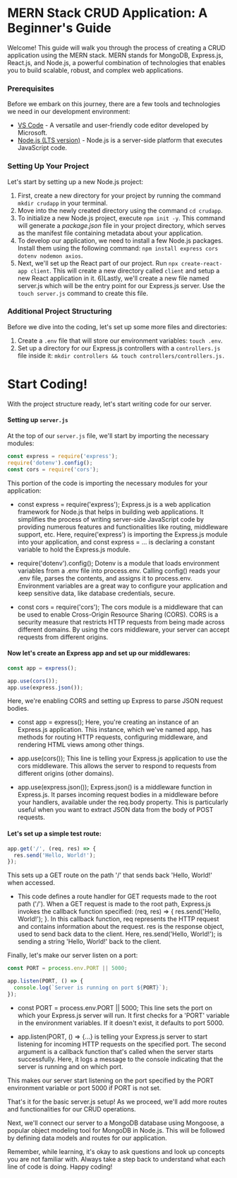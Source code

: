 # MERN Stack CRUD Application: A Beginner's Guide
Welcome! This guide will walk you through the process of creating a CRUD application using the MERN stack. MERN stands for MongoDB, Express.js, React.js, and Node.js, a powerful combination of technologies that enables you to build scalable, robust, and complex web applications.

### Prerequisites
Before we embark on this journey, there are a few tools and technologies we need in our development environment:

* [VS Code](https://code.visualstudio.com/) - A versatile and user-friendly code editor developed by Microsoft.
* [Node.js (LTS version)](https://nodejs.org/en) - Node.js is a server-side platform that executes JavaScript code.

### Setting Up Your Project
Let's start by setting up a new Node.js project:

1) First, create a new directory for your project by running the command `mkdir crudapp` in your terminal.
2) Move into the newly created directory using the command `cd crudapp`.
3) To initialize a new Node.js project, execute `npm init -y`. This command will generate a _package.json_ file in your project directory, which serves as the manifest file containing metadata about your application.
4) To develop our application, we need to install a few Node.js packages. Install them using the following command: `npm install express cors dotenv nodemon axios`.
5) Next, we'll set up the React part of our project. Run `npx create-react-app client`. This will create a new directory called `client` and setup a new React application in it.
6)Lastly, we'll create a new file named server.js which will be the entry point for our Express.js server. Use the `touch server.js` command to create this file.

### Additional Project Structuring
Before we dive into the coding, let's set up some more files and directories:
1) Create a `.env` file that will store our environment variables: `touch .env`.
2) Set up a directory for our Express.js controllers with a `controllers.js` file inside it: `mkdir controllers && touch controllers/controllers.js.`

# Start Coding!
With the project structure ready, let's start writing code for our server.

#### Setting up `server.js`
At the top of our `server.js` file, we'll start by importing the necessary modules:
``` javascript
const express = require('express');
require('dotenv').config();
const cors = require('cors');
```
This portion of the code is importing the necessary modules for your application:

* const express = require('express'); Express.js is a web application framework for Node.js that helps in building web applications. It simplifies the process of writing server-side JavaScript code by providing numerous features and functionalities like routing, middleware support, etc. Here, require('express') is importing the Express.js module into your application, and const express = ... is declaring a constant variable to hold the Express.js module.

* require('dotenv').config(); Dotenv is a module that loads environment variables from a .env file into process.env. Calling config() reads your .env file, parses the contents, and assigns it to process.env. Environment variables are a great way to configure your application and keep sensitive data, like database credentials, secure.

* const cors = require('cors'); The cors module is a middleware that can be used to enable Cross-Origin Resource Sharing (CORS). CORS is a security measure that restricts HTTP requests from being made across different domains. By using the cors middleware, your server can accept requests from different origins.

#### Now let's create an Express app and set up our middlewares:
```javascript
const app = express();

app.use(cors());
app.use(express.json());
```
Here, we're enabling CORS and setting up Express to parse JSON request bodies.

* const app = express(); Here, you're creating an instance of an Express.js application. This instance, which we've named app, has methods for routing HTTP requests, configuring middleware, and rendering HTML views among other things.

* app.use(cors()); This line is telling your Express.js application to use the cors middleware. This allows the server to respond to requests from different origins (other domains).

* app.use(express.json()); Express.json() is a middleware function in Express.js. It parses incoming request bodies in a middleware before your handlers, available under the req.body property. This is particularly useful when you want to extract JSON data from the body of POST requests.

#### Let's set up a simple test route:
```javascript
app.get('/', (req, res) => {
  res.send('Hello, World!');
});
```
This sets up a GET route on the path '/' that sends back 'Hello, World!' when accessed.

* This code defines a route handler for GET requests made to the root path ('/'). When a GET request is made to the root path, Express.js invokes the callback function specified: (req, res) => { res.send('Hello, World!'); }. In this callback function, req represents the HTTP request and contains information about the request. res is the response object, used to send back data to the client. Here, res.send('Hello, World!'); is sending a string 'Hello, World!' back to the client.

Finally, let's make our server listen on a port:
```javascript
const PORT = process.env.PORT || 5000;

app.listen(PORT, () => {
  console.log(`Server is running on port ${PORT}`);
});
```

* const PORT = process.env.PORT || 5000; This line sets the port on which your Express.js server will run. It first checks for a 'PORT' variable in the environment variables. If it doesn't exist, it defaults to port 5000.

* app.listen(PORT, () => {...} is telling your Express.js server to start listening for incoming HTTP requests on the specified port. The second argument is a callback function that's called when the server starts successfully. Here, it logs a message to the console indicating that the server is running and on which port.

This makes our server start listening on the port specified by the PORT environment variable or port 5000 if PORT is not set.

That's it for the basic server.js setup! As we proceed, we'll add more routes and functionalities for our CRUD operations.

Next, we'll connect our server to a MongoDB database using Mongoose, a popular object modeling tool for MongoDB in Node.js. This will be followed by defining data models and routes for our application.

Remember, while learning, it's okay to ask questions and look up concepts you are not familiar with. Always take a step back to understand what each line of code is doing. Happy coding!
